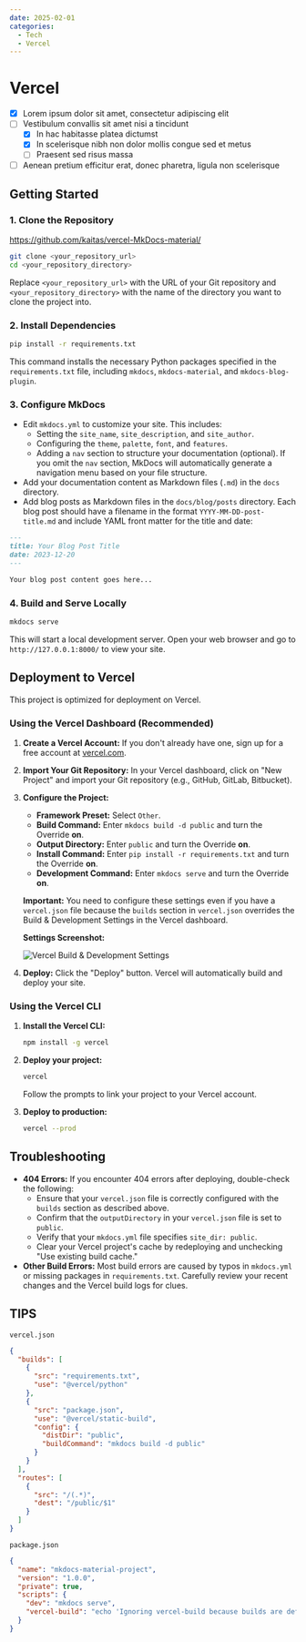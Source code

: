 ```yaml
---
date: 2025-02-01
categories:
  - Tech
  - Vercel
---
```

# Vercel

- [x] Lorem ipsum dolor sit amet, consectetur adipiscing elit
- [ ] Vestibulum convallis sit amet nisi a tincidunt
    * [x] In hac habitasse platea dictumst
    * [x] In scelerisque nibh non dolor mollis congue sed et metus
    * [ ] Praesent sed risus massa
- [ ] Aenean pretium efficitur erat, donec pharetra, ligula non scelerisque

## Getting Started

### 1. Clone the Repository

<https://github.com/kaitas/vercel-MkDocs-material/>

```bash
git clone <your_repository_url>
cd <your_repository_directory>
```

Replace `<your_repository_url>` with the URL of your Git repository and `<your_repository_directory>` with the name of the directory you want to clone the project into.

### 2. Install Dependencies

```bash
pip install -r requirements.txt
```

This command installs the necessary Python packages specified in the `requirements.txt` file, including `mkdocs`, `mkdocs-material`, and `mkdocs-blog-plugin`.

### 3. Configure MkDocs

*   Edit `mkdocs.yml` to customize your site. This includes:
    *   Setting the `site_name`, `site_description`, and `site_author`.
    *   Configuring the `theme`, `palette`, `font`, and `features`.
    *   Adding a `nav` section to structure your documentation (optional). If you omit the `nav` section, MkDocs will automatically generate a navigation menu based on your file structure.
*   Add your documentation content as Markdown files (`.md`) in the `docs` directory.
*   Add blog posts as Markdown files in the `docs/blog/posts` directory. Each blog post should have a filename in the format `YYYY-MM-DD-post-title.md` and include YAML front matter for the title and date:

```markdown
---
title: Your Blog Post Title
date: 2023-12-20
---

Your blog post content goes here...
```

### 4. Build and Serve Locally

```bash
mkdocs serve
```

This will start a local development server. Open your web browser and go to `http://127.0.0.1:8000/` to view your site.

## Deployment to Vercel

This project is optimized for deployment on Vercel.

### Using the Vercel Dashboard (Recommended)

1. **Create a Vercel Account:** If you don't already have one, sign up for a free account at [vercel.com](https://vercel.com/).

2. **Import Your Git Repository:** In your Vercel dashboard, click on "New Project" and import your Git repository (e.g., GitHub, GitLab, Bitbucket).

3. **Configure the Project:**
    *   **Framework Preset:** Select `Other`.
    *   **Build Command:** Enter `mkdocs build -d public` and turn the Override **on**.
    *   **Output Directory:** Enter `public` and turn the Override **on**.
    *   **Install Command:** Enter `pip install -r requirements.txt` and turn the Override **on**.
    *   **Development Command:** Enter `mkdocs serve` and turn the Override **on**.

    **Important:** You need to configure these settings even if you have a `vercel.json` file because the `builds` section in `vercel.json` overrides the Build & Development Settings in the Vercel dashboard.

    **Settings Screenshot:**

    ![Vercel Build & Development Settings](https://imgur.com/DO3Nfq9) 


4. **Deploy:** Click the "Deploy" button. Vercel will automatically build and deploy your site.

### Using the Vercel CLI

1. **Install the Vercel CLI:**

    ```bash
    npm install -g vercel
    ```

2. **Deploy your project:**

    ```bash
    vercel
    ```

    Follow the prompts to link your project to your Vercel account.

3. **Deploy to production:**

    ```bash
    vercel --prod
    ```

## Troubleshooting

*   **404 Errors:** If you encounter 404 errors after deploying, double-check the following:
    *   Ensure that your `vercel.json` file is correctly configured with the `builds` section as described above.
    *   Confirm that the `outputDirectory` in your `vercel.json` file is set to `public`.
    *   Verify that your `mkdocs.yml` file specifies `site_dir: public`.
    *   Clear your Vercel project's cache by redeploying and unchecking "Use existing build cache."
*   **Other Build Errors:** Most build errors are caused by typos in `mkdocs.yml` or missing packages in `requirements.txt`. Carefully review your recent changes and the Vercel build logs for clues.



## TIPS

`vercel.json`

```json
{
  "builds": [
    {
      "src": "requirements.txt",
      "use": "@vercel/python"
    },
    {
      "src": "package.json",
      "use": "@vercel/static-build",
      "config": {
        "distDir": "public",
        "buildCommand": "mkdocs build -d public"
      }
    }
  ],
  "routes": [
    {
      "src": "/(.*)",
      "dest": "/public/$1"
    }
  ]
}
```
`package.json`
```json
{
  "name": "mkdocs-material-project",
  "version": "1.0.0",
  "private": true,
  "scripts": {
    "dev": "mkdocs serve",
    "vercel-build": "echo 'Ignoring vercel-build because builds are defined in vercel.json'"
  }
}
```
